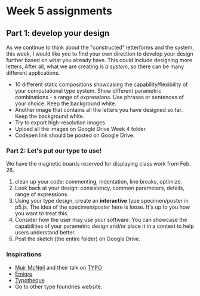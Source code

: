 # Week 5 assignments

## Part 1: develop your design

As we continue to think about the "constructed" letterforms and the system, this week, I would like you to find your own direction to develop your design further based on what you already have. This could include designing more letters, 
After all, what we are creating is *a system*, so there can be many different applications.

- 10 different static compositions showcasing the capability/flexibility of your computational type system. Show different parametric combinations - a range of expressions. Use phrases or sentences of your choice. Keep the background white.
- Another image that contains all the letters you have designed so far. Keep the background white.
- Try to export high-resolution images.
- Upload all the images on Google Drive Week 4 folder.
- Codepen link should be posted on Google Drive.

### Part 2: Let's put our type to use!

We have the magnetic boards reserved for displaying class work from Feb. 26. 


1. clean up your code: commenting, indentation, line breaks, optimize.
1. Look back at your design: consistency, common parameters, details, range of expressions.
1. Using your type design, create an **interactive** type specimen/poster in p5.js. The idea of the specimen/poster here is loose. It's up to you how you want to treat this. 
1. Consider how the user may use your software. You can showcase the capabilities of your parametric design and/or place it in a context to help users understand better.
1. Post the sketch (the entire folder) on Google Drive.

### Inspirations
- [Muir McNeil](http://www.muirmcneil.com) and their talk on [TYPO](http://www.typotalks.com/videos/muir-mcneil-2/)
- [Emigre](http://www.emigre.com/EmigreCatalog.php?cid=28)
- [Typotheque](https://www.typotheque.com/books)
- Go to other type foundries website.



